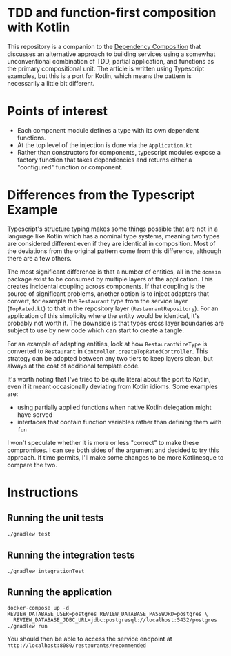 # TDD and function-first composition with Kotlin

This repository is a companion to the
 [Dependency Composition](https://martinfowler.com/articles/dependency-composition.html)
that discusses an alternative approach to building services using a somewhat unconventional combination of TDD,
partial application, and functions as the primary compositional unit. The article is written using Typescript
examples, but this is a port for Kotlin, which means the pattern is necessarily a little bit different.

# Points of interest

- Each component module defines a type with its own dependent functions.
- At the top level of the injection is done via the `Application.kt`
- Rather than constructors for components, typescript modules expose a factory function that takes dependencies and
  returns either a "configured" function or component.

# Differences from the Typescript Example

Typescript's structure typing makes some things possible that are not in a language like Kotlin which has a nominal type
systems, meaning two types are considered different even if they are identical in composition. Most of the deviations
from the original pattern come from this difference, although there are a few others.

The most significant difference is that a number of entities, all in the `domain` package exist to be consumed by
multiple layers of the application. This creates incidental coupling across components. If that coupling is
the source of significant problems, another option is to inject adapters that convert, for example the `Restaurant`
type from the service layer (`TopRated.kt`) to that in the repository layer (`RestaurantRepository`). For an application
of this simplicity where the entity would be identical, it's probably not worth it. The downside is that types cross
layer boundaries are subject to use by new code which can start to create a tangle.

For an example of adapting entities, look at how `RestaurantWireType` is converted to `Restaurant` in
`Controller.createTopRatedController`. This strategy can be adopted between any two tiers to keep layers clean, but
always at the cost of additional template code.

It's worth noting that I've tried to be quite literal about the port to Kotlin, even if it meant occasionally
deviating from Kotlin idioms. Some examples are:

* using partially applied functions when native Kotlin delegation might have served
* interfaces that contain function variables rather than defining them with `fun`

I won't speculate whether it is more or less "correct" to make these compromises. I can see both sides of the argument
and decided to try this approach. If time permits, I'll make some changes to be more Kotlinesque to compare the two.

# Instructions

## Running the unit tests

    ./gradlew test

## Running the integration tests

    ./gradlew integrationTest

## Running the application

    docker-compose up -d
    REVIEW_DATABASE_USER=postgres REVIEW_DATABASE_PASSWORD=postgres \
      REVIEW_DATABASE_JDBC_URL=jdbc:postgresql://localhost:5432/postgres ./gradlew run

You should then be able to access the service endpoint at `http://localhost:8080/restaurants/recommended`

